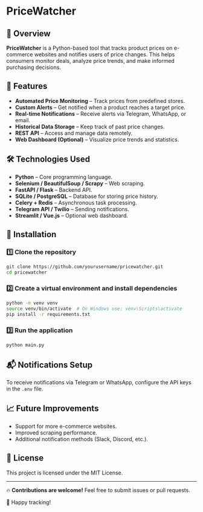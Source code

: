 # PriceWatcher

## 📌 Overview
**PriceWatcher** is a Python-based tool that tracks product prices on e-commerce websites and notifies users of price changes. This helps consumers monitor deals, analyze price trends, and make informed purchasing decisions.

## 🚀 Features
- **Automated Price Monitoring** – Track prices from predefined stores.
- **Custom Alerts** – Get notified when a product reaches a target price.
- **Real-time Notifications** – Receive alerts via Telegram, WhatsApp, or email.
- **Historical Data Storage** – Keep track of past price changes.
- **REST API** – Access and manage data remotely.
- **Web Dashboard (Optional)** – Visualize price trends and statistics.

## 🛠️ Technologies Used
- **Python** – Core programming language.
- **Selenium / BeautifulSoup / Scrapy** – Web scraping.
- **FastAPI / Flask** – Backend API.
- **SQLite / PostgreSQL** – Database for storing price history.
- **Celery + Redis** – Asynchronous task processing.
- **Telegram API / Twilio** – Sending notifications.
- **Streamlit / Vue.js** – Optional web dashboard.

## 🔧 Installation
### 1️⃣ Clone the repository
```sh
git clone https://github.com/yourusername/pricewatcher.git
cd pricewatcher
```

### 2️⃣ Create a virtual environment and install dependencies
```sh
python -m venv venv
source venv/bin/activate  # On Windows use: venv\Scripts\activate
pip install -r requirements.txt
```

### 3️⃣ Run the application
```sh
python main.py
```

## 📬 Notifications Setup
To receive notifications via Telegram or WhatsApp, configure the API keys in the `.env` file.

## 📈 Future Improvements
- Support for more e-commerce websites.
- Improved scraping performance.
- Additional notification methods (Slack, Discord, etc.).

## 📜 License
This project is licensed under the MIT License.

---

🔥 **Contributions are welcome!** Feel free to submit issues or pull requests.

🚀 Happy tracking!


